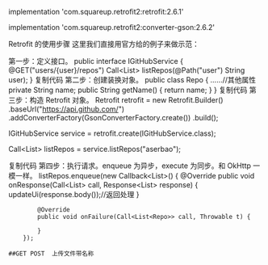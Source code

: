 implementation 'com.squareup.retrofit2:retrofit:2.6.1'

implementation 'com.squareup.retrofit2:converter-gson:2.6.2'


Retrofit 的使用步骤
这里我们直接用官方给的例子来做示范：

第一步：定义接口。
public interface IGitHubService {
    @GET("users/{user}/repos")
    Call<List<Repo>> listRepos(@Path("user") String user);
}
复制代码
第二步：创建装换对象。
public class Repo {
    ……//其他属性
    private String name;
     public String getName() {
        return name;
    }
}
复制代码
第三步：构造 Retrofit 对象。
Retrofit retrofit = new Retrofit.Builder()
                .baseUrl("https://api.github.com/")
               .addConverterFactory(GsonConverterFactory.create())
                .build();

IGitHubService service = retrofit.create(IGitHubService.class);

Call<List<Repo>> listRepos = service.listRepos("aserbao");

复制代码
第四步：执行请求。enqueue 为异步，execute 为同步。和 OkHttp 一模一样。
listRepos.enqueue(new Callback<List<Repo>>() {
            @Override
            public void onResponse(Call<List<Repo>> call, Response<List<Repo>> response) {
                updateUi(response.body());//返回处理
            }

            @Override
            public void onFailure(Call<List<Repo>> call, Throwable t) {

            }
        });
    
    ##GET POST  上传文件带名称    